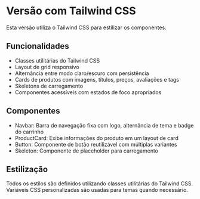 # Versão com Tailwind CSS

Esta versão utiliza o Tailwind CSS para estilizar os componentes.

## Funcionalidades

- Classes utilitárias do Tailwind CSS
- Layout de grid responsivo
- Alternância entre modo claro/escuro com persistência
- Cards de produtos com imagens, títulos, preços, avaliações e tags
- Skeletons de carregamento
- Componentes acessíveis com estados de foco apropriados

## Componentes

- Navbar: Barra de navegação fixa com logo, alternância de tema e badge do carrinho
- ProductCard: Exibe informações do produto em um layout de card
- Button: Componente de botão reutilizável com múltiplas variantes
- Skeleton: Componente de placeholder para carregamento

## Estilização

Todos os estilos são definidos utilizando classes utilitárias do Tailwind CSS. Variáveis CSS personalizadas são usadas para temas quando necessário.
